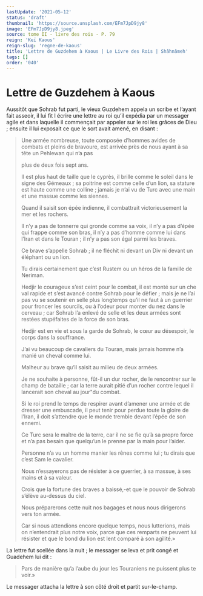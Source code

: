 ```yaml
---
lastUpdate: '2021-05-12'
status: 'draft'
thumbnail: 'https://source.unsplash.com/EFm7JpD9jy8'
image: 'EFm7JpD9jy8.jpeg'
source: tome II - livre des rois - P. 79
reign: 'Keï Kaous'
reign-slug: 'regne-de-kaous'
title: 'Lettre de Guzdehem à Kaous | Le Livre des Rois | Shâhnâmeh'
tags: []
order: '040'
---
```


# Lettre de Guzdehem à Kaous

Aussitôt que Sohrab fut parti, le vieux Guzdehem appela un scribe et l’ayant fait asseoir, il lui fit l écrire une lettre au roi qu’il expédia par un messager agile et dans laquelle il commençait par appeler sur le roi les grâces de Dieu ; ensuite il lui exposait ce que le sort avait amené, en disant :

> Une armée nombreuse, toute composée d’hommes avides de combats et pleins de bravoure, est arrivée près de nous ayant à sa tête un Pehlewan qui n’a pas
>
> plus de deux fois sept ans.
>
> Il est plus haut de taille que le cyprès, il brille comme le soleil dans le signe des Gémeaux ; sa poitrine est comme celle d’un lion, sa stature est haute comme une colline ; jamais je n’ai vu de Turc avec une main et une massue comme les siennes.
>
> Quand il saisit son épée indienne, il combattrait victorieusement la mer et les rochers.
>
> Il n’y a pas de tonnerre qui gronde comme sa voix, il n’y a pas d’épée qui frappe comme son bras, il n’y a pas d’homme comme lui dans l’Iran et dans le Touran ; il n’y a pas son égal parmi les braves.
>
> Ce brave s’appelle Sohrab ; il ne fléchit ni devant un Div ni devant un éléphant ou un lion.
>
> Tu dirais certainement que c’est Rustem ou un héros de la famille de Neriman.
>
> Hedjir le courageux s’est ceint pour le combat, il est monté sur un che val rapide et s’est avancé contre Sohrab pour le défier ; mais je ne l’ai pas vu se soutenir en selle plus longtemps qu’il ne faut à un guerrier pour froncer les sourcils, ou à l’odeur pour monter du nez dans le cerveau ; car Sohrab l’a enlevé de selle et les deux armées sont restées stupéfaites de la force de son bras.
>
> Hedjir est en vie et sous la garde de Sohrab, le cœur au désespoir, le corps dans la souffrance.
>
> J’ai vu beaucoup de cavaliers du Touran, mais jamais homme n’a manié un cheval comme lui.
>
> Malheur au brave qu’il saisit au milieu de deux armées.
>
> Je ne souhaite à personne, fût-il un dur rocher, de le rencontrer sur le champ de bataille ; car la terre aurait pitié d’un rocher contre lequel il lancerait son cheval au jour"du combat.
>
> Si le roi prend le temps de respirer avant d’amener une armée et de dresser une embuscade, il peut tenir pour perdue toute la gloire de l’Iran, il doit s’attendre que le monde tremble devant l’épée de son ennemi.
>
> Ce Turc sera le maître de la terre, car il ne se fie qu’à sa propre force et n’a pas besain que quelqu’un le prenne par la main pour l’aider.
>
> Personne n’a vu un homme manier les rênes comme lui ; tu dirais que c’est Sam le cavalier.
>
> Nous n’essayerons pas de résister à ce guerrier, à sa massue, à ses mains et à sa valeur.
>
> Crois que la fortune des braves a baissé,-et que le pouvoir de Sohrab s’élève au-dessus du ciel.
>
> Nous préparerons cette nuit nos bagages et nous nous dirigerons vers ton armée.
>
> Car si nous attendions encore quelque temps, nous lutterions, mais on n’entendrait plus notre voix, parce que ces remparts ne peuvent lui résister et que le bond du lion est lent comparé à son agilité.»

La lettre fut scellée dans la nuit ; le messager se leva et prit congé et Guadehem lui dit :

> Pars de manière qu’a l’aube du jour les Touraniens ne puissent plus te voir.»

Le messager attacha la lettre à son côté droit et partit sur-le-champ.
